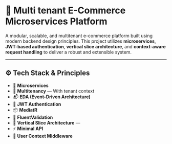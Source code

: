 # 🛒 Multi tenant E-Commerce Microservices Platform

A modular, scalable, and multitenant e-commerce platform built using modern backend design principles. This project utilizes **microservices**, **JWT-based authentication**, **vertical slice architecture**, and **context-aware request handling** to deliver a robust and extensible system.

---

## ⚙️ Tech Stack & Principles

- 🧱 **Microservices** 
- 🏢 **Multitenancy** — With tenant context
- 📬 **EDA (Event-Driven Architecture)** 
- 🔐 **JWT Authentication** 
- 📦 **MediatR**
- 🧪 **FluentValidation**
- 🧩 **Vertical Slice Architecture** — 
- ⚡ **Minimal API** 
- 👥 **User Context Middleware**
